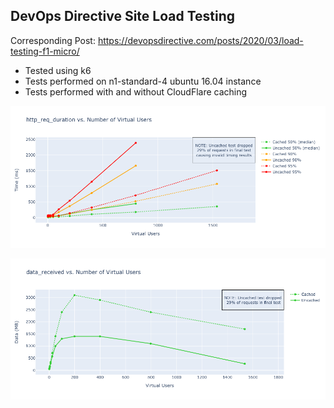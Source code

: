 ## DevOps Directive Site Load Testing

Corresponding Post: https://devopsdirective.com/posts/2020/03/load-testing-f1-micro/

- Tested using k6
- Tests performed on n1-standard-4 ubuntu 16.04 instance
- Tests performed with and without CloudFlare caching

![request duration](./http_req_duration.png)

![data received](./data_received.png)